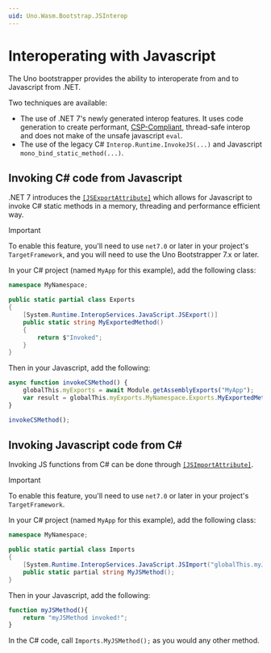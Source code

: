 ```yaml
---
uid: Uno.Wasm.Bootstrap.JSInterop
---
```


# Interoperating with Javascript

The Uno bootstrapper provides the ability to interoperate from and to Javascript from .NET.

Two techniques are available:

- The use of .NET 7's newly generated interop features. It uses code generation to create performant, [CSP-Compliant](xref:Uno.Wasm.Bootstrap.Features.Security), thread-safe interop and does not make of the unsafe javascript `eval`.
- The use of the legacy C# `Interop.Runtime.InvokeJS(...)` and Javascript `mono_bind_static_method(...)`.

## Invoking C# code from Javascript

.NET 7 introduces the [`[JSExportAttribute]`](https://learn.microsoft.com/en-us/dotnet/api/system.runtime.interopservices.javascript.jsexportattribute?view=net-7.0) which allows for Javascript to invoke C# static methods in a memory, threading and performance efficient way.

> [!IMPORTANT]
> To enable this feature, you'll need to use `net7.0` or later in your project's `TargetFramework`, and you will need to use the Uno Bootstrapper 7.x or later.

In your C# project (named `MyApp` for this example), add the following class:

```csharp
namespace MyNamespace;

public static partial class Exports
{
    [System.Runtime.InteropServices.JavaScript.JSExport()]
    public static string MyExportedMethod()
    {
        return $"Invoked";
    }
}
```

Then in your Javascript, add the following:

```js
async function invokeCSMethod() {
    globalThis.myExports = await Module.getAssemblyExports("MyApp");
    var result = globalThis.myExports.MyNamespace.Exports.MyExportedMethod();
}

invokeCSMethod();
```

<!-- markdownlint-disable MD020 MD003 -->
## Invoking Javascript code from C#

Invoking JS functions from C# can be done through [`[JSImportAttribute]`](https://learn.microsoft.com/en-us/dotnet/api/system.runtime.interopservices.javascript.jsimportattribute?view=net-7.0).

> [!IMPORTANT]
> To enable this feature, you'll need to use `net7.0` or later in your project's `TargetFramework`.

In your C# project (named `MyApp` for this example), add the following class:

```csharp
namespace MyNamespace;

public static partial class Imports
{
    [System.Runtime.InteropServices.JavaScript.JSImport("globalThis.myJSMethod")]
    public static partial string MyJSMethod();
}
```

Then in your Javascript, add the following:

```js
function myJSMethod(){
    return "myJSMethod invoked!";
}
```

In the C# code, call `Imports.MyJSMethod();` as you would any other method.
